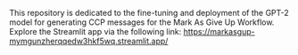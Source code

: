 This repository is dedicated to the fine-tuning and deployment of the GPT-2 model for generating CCP messages for the Mark As Give Up Workflow. Explore the Streamlit app via the following link: https://markasgup-mymgunzherqqedw3hkf5wq.streamlit.app/
